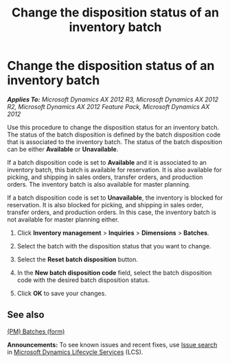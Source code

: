 ﻿---
title: Change the disposition status of an inventory batch
TOCTitle: Change the disposition status of an inventory batch
ms:assetid: 95606b16-8c43-4c9c-b9bc-5566c86c0629
ms:mtpsurl: https://technet.microsoft.com/en-us/library/Hh209396(v=AX.60)
ms:contentKeyID: 36058620
ms.date: 04/18/2014
mtps_version: v=AX.60
---

# Change the disposition status of an inventory batch 


_**Applies To:** Microsoft Dynamics AX 2012 R3, Microsoft Dynamics AX 2012 R2, Microsoft Dynamics AX 2012 Feature Pack, Microsoft Dynamics AX 2012_

Use this procedure to change the disposition status for an inventory batch. The status of the batch disposition is defined by the batch disposition code that is associated to the inventory batch. The status of the batch disposition can be either **Available** or **Unavailable**.

If a batch disposition code is set to **Available** and it is associated to an inventory batch, this batch is available for reservation. It is also available for picking, and shipping in sales orders, transfer orders, and production orders. The inventory batch is also available for master planning.

If a batch disposition code is set to **Unavailable**, the inventory is blocked for reservation. It is also blocked for picking, and shipping in sales order, transfer orders, and production orders. In this case, the inventory batch is not available for master planning either.

1.  Click **Inventory management** \> **Inquiries** \> **Dimensions** \> **Batches**.

2.  Select the batch with the disposition status that you want to change.

3.  Select the **Reset batch disposition** button.

4.  In the **New batch disposition code** field, select the batch disposition code with the desired batch disposition status.

5.  Click **OK** to save your changes.

## See also

[(PM) Batches (form)](https://technet.microsoft.com/en-us/library/hh209252\(v=ax.60\))

  
**Announcements:** To see known issues and recent fixes, use [Issue search](http://go.microsoft.com/fwlink/?linkid=389258) in [Microsoft Dynamics Lifecycle Services](http://go.microsoft.com/fwlink/?linkid=306505) (LCS).

